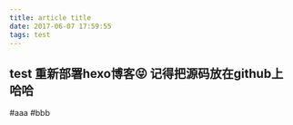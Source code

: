 ```yaml
---
title: article title
date: 2017-06-07 17:59:55
tags: test
---
```


## test  重新部署hexo博客😝   记得把源码放在github上 哈哈 
#aaa #bbb
